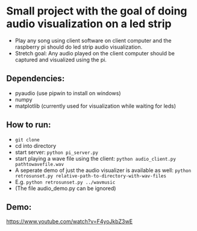 # Small project with the goal of doing audio visualization on a led strip
* Play any song using client software on client computer and the raspberry pi should do led strip audio visualization.
* Stretch goal: Any audio played on the client computer should be captured and visualized using the pi.

## Dependencies:
* pyaudio (use pipwin to install on windows)
* numpy
* matplotlib (currently used for visualization while waiting for leds)

## How to run:
* `git clone`
* cd into directory
* start server: `python pi_server.py`
* start playing a wave file using the client: `python audio_client.py pathtowavefile.wav` 
* A seperate demo of just the audio visualizer is available as well: `python retrosunset.py relative-path-to-directory-with-wav-files`
* E.g. `python retrosunset.py ../wavmusic`
* (The file audio_demo.py can be ignored)

## Demo:
https://www.youtube.com/watch?v=F4yoJkbZ3wE